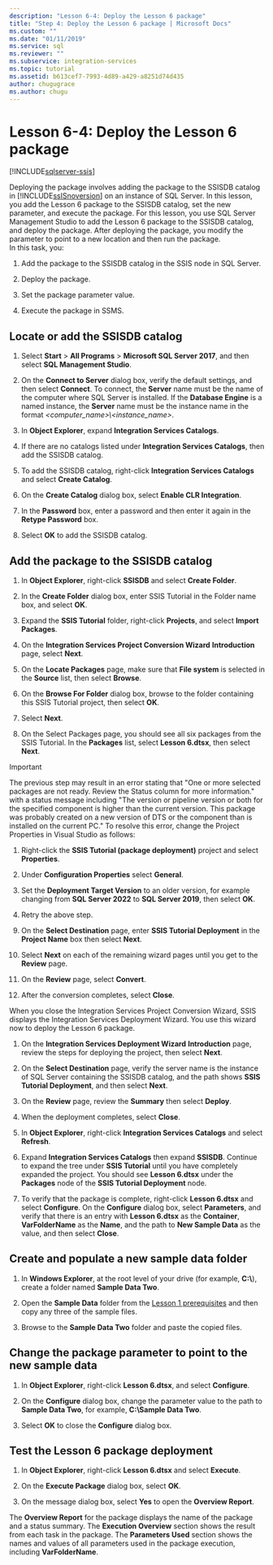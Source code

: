 ```yaml
---
description: "Lesson 6-4: Deploy the Lesson 6 package"
title: "Step 4: Deploy the Lesson 6 package | Microsoft Docs"
ms.custom: ""
ms.date: "01/11/2019"
ms.service: sql
ms.reviewer: ""
ms.subservice: integration-services
ms.topic: tutorial
ms.assetid: b613cef7-7993-4d89-a429-a8251d74d435
author: chugugrace
ms.author: chugu
---
```

# Lesson 6-4: Deploy the Lesson 6 package

[!INCLUDE[sqlserver-ssis](../includes/applies-to-version/sqlserver-ssis.md)]



Deploying the package involves adding the package to the SSISDB catalog in [!INCLUDE[ssISnoversion](../includes/ssisnoversion-md.md)] on an instance of SQL Server. In this lesson, you add the Lesson 6 package to the SSISDB catalog, set the new parameter, and execute the package. For this lesson, you use SQL Server Management Studio to add the Lesson 6 package to the SSISDB catalog, and deploy the package. After deploying the package, you modify the parameter to point to a new location and then run the package.   
In this task, you:  

1. Add the package to the SSISDB catalog in the SSIS node in SQL Server.  
  
2. Deploy the package.  
  
3. Set the package parameter value.  

4. Execute the package in SSMS.  
  
## Locate or add the SSISDB catalog  
  
1.  Select **Start** > **All Programs** > **Microsoft SQL Server 2017**, and then select **SQL Management Studio**.  
  
2.  On the **Connect to Server** dialog box, verify the default settings, and then select **Connect**. To connect, the **Server** name must be the name of the computer where SQL Server is installed. If the **Database Engine** is a named instance, the **Server** name must be the instance name in the format *\<computer_name>\\\<instance_name>*. 
  
3.  In **Object Explorer**, expand **Integration Services Catalogs**.  
  
4.  If there are no catalogs listed under **Integration Services Catalogs**, then add the SSISDB catalog.  
  
5.  To add the SSISDB catalog, right-click **Integration Services Catalogs** and select **Create Catalog**.  
  
6.  On the **Create Catalog** dialog box, select **Enable CLR Integration**.  
  
7.  In the **Password** box, enter a password and then enter it again in the **Retype Password** box. 
  
8.  Select **OK** to add the SSISDB catalog.  
  
## Add the package to the SSISDB catalog  
  
1.  In **Object Explorer**, right-click **SSISDB** and select **Create Folder**.  
  
2.  In the **Create Folder** dialog box, enter SSIS Tutorial in the Folder name box, and select **OK**.  
  
3.  Expand the **SSIS Tutorial** folder, right-click **Projects**, and select **Import Packages**.  
  
4.  On the **Integration Services Project Conversion Wizard** **Introduction** page, select **Next**.  
  
5.  On the **Locate Packages** page, make sure that **File system** is selected in the **Source** list, then select **Browse**.  
  
6.  On the **Browse For Folder** dialog box, browse to the folder containing this SSIS Tutorial project, then select **OK**.  
  
7.  Select **Next**.  
  
8.  On the Select Packages page, you should see all six packages from the SSIS Tutorial. In the **Packages** list, select **Lesson 6.dtsx**, then select **Next**.

> [!IMPORTANT]
> The previous step may result in an error stating that "One or more selected packages are not ready. Review the Status column for more information." with a status message including "The version or pipeline version or both for the specified component is higher than the current version. This package was probably created on a new version of DTS or the component than is installed on the current PC." To resolve this error, change the Project Properties in Visual Studio as follows:
> 
> 1.  Right-click the **SSIS Tutorial (package deployment)** project and select **Properties**.
> 
> 2.  Under **Configuration Properties** select **General**.
> 
> 3.  Set the **Deployment Target Version** to an older version, for example changing from **SQL Server 2022** to **SQL Server 2019**, then select **OK**.
> 
> 4.  Retry the above step.
  
9. On the **Select Destination** page, enter **SSIS Tutorial Deployment** in the **Project Name** box then select **Next**.

10. Select **Next** on each of the remaining wizard pages until you get to the **Review** page.  
  
11. On the **Review** page, select **Convert**.  
  
12. After the conversion completes, select **Close**.  
  
When you close the Integration Services Project Conversion Wizard, SSIS displays the Integration Services Deployment Wizard. You use this wizard now to deploy the Lesson 6 package.  
  
1.  On the **Integration Services Deployment Wizard** **Introduction** page, review the steps for deploying the project, then select **Next**.  
  
2.  On the **Select Destination** page, verify the server name is the instance of SQL Server containing the SSISDB catalog, and the path shows **SSIS Tutorial Deployment**, and then select **Next**.  
  
3.  On the **Review** page, review the **Summary** then select **Deploy**.  
  
4.  When the deployment completes, select **Close**.  
  
5.  In **Object Explorer**, right-click **Integration Services Catalogs** and select **Refresh**.  
  
6.  Expand **Integration Services Catalogs** then expand **SSISDB**. Continue to expand the tree under **SSIS Tutorial** until you have completely expanded the project. You should see **Lesson 6.dtsx** under the **Packages** node of the **SSIS Tutorial Deployment** node.  
  
7.  To verify that the package is complete, right-click **Lesson 6.dtsx** and select **Configure**. On the **Configure** dialog box, select **Parameters**, and verify that there is an entry with **Lesson 6.dtsx** as the **Container**, **VarFolderName** as the **Name**, and the path to **New Sample Data** as the value, and then select **Close**.  
  
## Create and populate a new sample data folder  
  
1.  In **Windows Explorer**, at the root level of your drive (for example, **C:\\**), create a folder named **Sample Data Two**.  
  
2.  Open the **Sample Data** folder from the [Lesson 1 prerequisites](../integration-services/lesson-1-create-a-project-and-basic-package-with-ssis.md#prerequisites) and then copy any three of the sample files.  
  
3.  Browse to the **Sample Data Two** folder and paste the copied files.  
  
## Change the package parameter to point to the new sample data  
  
1.  In **Object Explorer**, right-click **Lesson 6.dtsx**, and select **Configure**.  
  
2.  On the **Configure** dialog box, change the parameter value to the path to **Sample Data Two**, for example, **C:\\Sample Data Two**.  
  
3.  Select **OK** to close the **Configure** dialog box.  
  
## Test the Lesson 6 package deployment  
  
1.  In **Object Explorer**, right-click **Lesson 6.dtsx** and select **Execute**.  
  
2.  On the **Execute Package** dialog box, select **OK**.  
  
3.  On the message dialog box, select **Yes** to open the **Overview Report**.  
  
The **Overview Report** for the package displays the name of the package and a status summary. The **Execution Overview** section shows the result from each task in the package. The **Parameters Used** section shows the names and values of all parameters used in the package execution, including **VarFolderName**.  
  
